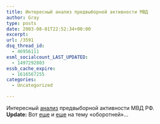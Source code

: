 ```yaml
---
title: Интересный анализ предвыборной активности МВД
author: Gray
type: posts
date: 2003-08-01T22:52:34+00:00
excerpt:
url: /3591
dsq_thread_id:
  - 46956111
esml_socialcount_LAST_UPDATED:
  - 1497292803
essb_cache_expire:
  - 1616567255
categories:
  - Uncategorized

---
```








Интересный <a href="http://vip.lenta.ru/fullstory/2003/07/31/gryzlov/" target="_blank">анализ</a> предвыборной активности МВД РФ.  
**Update:** Вот <a href="http://www.expert.ru/expert/current/data/mur.shtml" target="_blank">еще</a> и <a href="http://www.expert.ru/expert/current/data/column.shtml" target="_blank">еще</a> на тему &#171;оборотней&#187;&#8230;